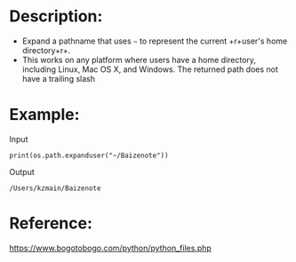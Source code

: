 # Description:
- Expand a pathname that uses `~` to represent the current +r+user's home directory+r+.
- This works on any platform where users have a home directory, including Linux, Mac OS X, and Windows. The returned path does not have a trailing slash

# Example:
Input
```
print(os.path.expanduser("~/Baizenote"))
```
Output
```
/Users/kzmain/Baizenote
```

# Reference:
https://www.bogotobogo.com/python/python_files.php